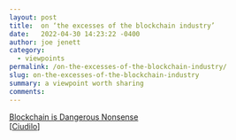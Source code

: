 ```yaml
---
layout: post
title:  on ‘the excesses of the blockchain industry’
date:   2022-04-30 14:23:22 -0400
author: joe jenett
category:
  - viewpoints
permalink: /on-the-excesses-of-the-blockchain-industry/
slug: on-the-excesses-of-the-blockchain-industry
summary: a viewpoint worth sharing
comments: 
---
```

<a title="Blockchain is Dangerous Nonsense " href="https://www.eisfunke.com/article/blockchain-technology.html">Blockchain is Dangerous Nonsense</a><br />[<a title="Ciudilo" href="https://pinboard.in/u:ciudilo">Ciudilo</a>]


<a style="display:none;" href="https://brid.gy/publish/twitter"><small>(cross-posted to twitter)</small></a>
<data class="p-bridgy-omit-link" value="false"></data>
